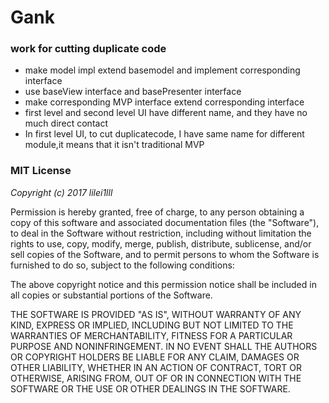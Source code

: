 # Gank

### work for cutting duplicate code
*  make model impl extend basemodel and implement corresponding interface
* use baseView interface and basePresenter interface
* make corresponding MVP interface extend corresponding interface
* first level and second level UI have different name, and they have no much direct contact
* In first level UI, to cut duplicatecode, I have same name for different module,it means that it isn't traditional MVP
 
 
 ### MIT License
*Copyright (c) 2017 lilei1lll*

Permission is hereby granted, free of charge, to any person obtaining a copy
of this software and associated documentation files (the "Software"), to deal
in the Software without restriction, including without limitation the rights
to use, copy, modify, merge, publish, distribute, sublicense, and/or sell
copies of the Software, and to permit persons to whom the Software is
furnished to do so, subject to the following conditions:

The above copyright notice and this permission notice shall be included in all
copies or substantial portions of the Software.

THE SOFTWARE IS PROVIDED "AS IS", WITHOUT WARRANTY OF ANY KIND, EXPRESS OR
IMPLIED, INCLUDING BUT NOT LIMITED TO THE WARRANTIES OF MERCHANTABILITY,
FITNESS FOR A PARTICULAR PURPOSE AND NONINFRINGEMENT. IN NO EVENT SHALL THE
AUTHORS OR COPYRIGHT HOLDERS BE LIABLE FOR ANY CLAIM, DAMAGES OR OTHER
LIABILITY, WHETHER IN AN ACTION OF CONTRACT, TORT OR OTHERWISE, ARISING FROM,
OUT OF OR IN CONNECTION WITH THE SOFTWARE OR THE USE OR OTHER DEALINGS IN THE
SOFTWARE.
 
